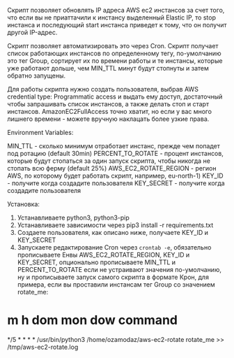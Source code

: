 Скрипт позволяет обновлять IP адреса AWS ec2 инстансов за счет того, что если вы не приаттачили к инстансу выделенный Elastic IP, то stop инстанса и последующий start инстанса приведет к тому, что он получит другой IP-адрес.

Скрипт позволяет автоматизировать это через Cron. Скрипт получает список работающих инстансов по определенному тегу, по-умолчанию это тег Group, сортирует их по времени работы и те инстансы, которые уже работают дольше, чем MIN_TTL минут будут стопнуты и затем обратно запущены.

Для работы скрипта нужно создать пользователя, выбрав AWS credential type: Programmatic access и выдать ему доступ, достаточный чтобы запрашивать список инстансов, а также делать стоп и старт инстансов. AmazonEC2FullAccess точно хватит, но если у вас много лишнего времени - можете вручную наклацать более узкие права.

Environment Variables:

MIN_TTL - сколько минимум отработает инстанс, прежде чем попадет под ротацию (default 30min)
PERCENT_TO_ROTATE - процент инстансов, которые будут стопаться за один запуск скрипта, чтобы никогда не стопать всю ферму (default 25%)
AWS_EC2_ROTATE_REGION - регион AWS, по которому будет работать скрипт, например, eu-north-1)
KEY_ID - получите когда создадите пользователя
KEY_SECRET - получите когда создадите пользователя

Установка:
1) Устанавливаете python3, python3-pip
2) Устанавливаете зависимости через pip3 install -r requirements.txt 
3) Создаете пользователя, как описано ниже, получаете KEY_ID и KEY_SECRET
4) Запускаете редактирование Cron через `crontab -e`, обязательно прописываете Енвы AWS_EC2_ROTATE_REGION, KEY_ID и KEY_SECRET, опционально прописываете MIN_TTL и PERCENT_TO_ROTATE если не устраивают значения по-умолчанию, ну и прописываете запуск самого скрипта в формате Крон, для примера, если вы проставили инстансам тег Group со значением rotate_me:
# m h  dom mon dow   command
*/5 * * * * /usr/bin/python3 /home/ozamodaz/aws-ec2-rotate rotate_me >> /tmp/aws-ec2-rotate.log